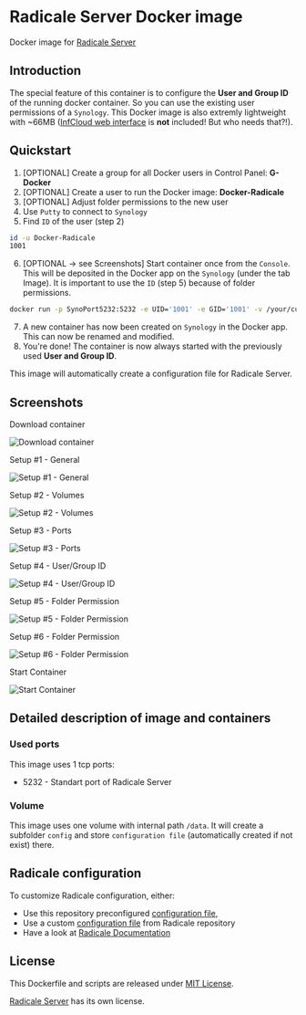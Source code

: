 # Radicale Server Docker image
Docker image for [Radicale Server](https://github.com/Kozea/Radicale)

## Introduction
The special feature of this container is to configure the **User and Group ID** of the running docker container. So you can use the existing user permissions of a `Synology`. This Docker image is also extremly lightweight with ~66MB ([InfCloud web interface](https://github.com/Unrud/RadicaleInfCloud) is **not** included! But who needs that?!).

## Quickstart

1. [OPTIONAL] Create a group for all Docker users in Control Panel: **G-Docker**
2. [OPTIONAL] Create a user to run the Docker image: **Docker-Radicale**
3. [OPTIONAL] Adjust folder permissions to the new user
4. Use `Putty` to connect to `Synology`
5. Find `ID` of the user (step 2)
```bash
id -u Docker-Radicale
1001
```
6. [OPTIONAL -> see Screenshots] Start container once from the `Console`. This will be deposited in the Docker app on the `Synology` (under the tab Image). It is important to use the `ID` (step 5) because of folder permissions.

```bash
docker run -p SynoPort5232:5232 -e UID='1001' -e GID='1001' -v /your/custom/path/on/Synology:/data/ djonasdev/synology-radicale-server
```
7. A new container has now been created on `Synology` in the Docker app. This can now be renamed and modified.
8. You're done! The container is now always started with the previously used **User and Group ID**.


This image will automatically create a configuration file for
 Radicale Server.
 
## Screenshots

Download container

![Download container](https://raw.githubusercontent.com/dojo90/synology-docker-radicale-server/master/screenshots/1.png "Download container")

Setup #1 - General

![Setup #1 - General](https://raw.githubusercontent.com/dojo90/synology-docker-radicale-server/master/screenshots/2.png "Setup #1 - General")

Setup #2 - Volumes

![Setup #2 - Volumes](https://raw.githubusercontent.com/dojo90/synology-docker-radicale-server/master/screenshots/3.png "Setup #2 - Volumes")

Setup #3 - Ports

![Setup #3 - Ports](https://raw.githubusercontent.com/dojo90/synology-docker-radicale-server/master/screenshots/4.png "Setup #3 - Ports")

Setup #4 - User/Group ID

![Setup #4 - User/Group ID](https://raw.githubusercontent.com/dojo90/synology-docker-radicale-server/master/screenshots/5.png "Setup #4 - User/Group ID")

Setup #5 - Folder Permission

![Setup #5 - Folder Permission](https://raw.githubusercontent.com/dojo90/synology-docker-radicale-server/master/screenshots/6.png "Setup #5 - Folder Permission")

Setup #6 - Folder Permission

![Setup #6 - Folder Permission](https://raw.githubusercontent.com/dojo90/synology-docker-radicale-server/master/screenshots/7.png "Setup #6 - Folder Permission")

Start Container

![Start Container](https://raw.githubusercontent.com/dojo90/synology-docker-radicale-server/master/screenshots/8.png "Start Container")

## Detailed description of image and containers

### Used ports

This image uses 1 tcp ports:
* 5232 - Standart port of Radicale Server 

### Volume
This image uses one volume with internal path `/data`. It will create a subfolder `config` and store `configuration file` (automatically created if not exist) there.

## Radicale configuration

To customize Radicale configuration, either: 
* Use this repository preconfigured [configuration file](docker/radicale.ini),
* Use a custom [configuration file](https://raw.githubusercontent.com/Kozea/Radicale/master/config) from Radicale repository
* Have a look at [Radicale Documentation](http://radicale.org/configuration/)

## License

This Dockerfile and scripts are released under [MIT License](https://github.com/dojo90/synology-docker-mozilla-syncserver/blob/master/LICENSE).

[Radicale Server](https://github.com/Kozea/Radicale) has its own license.